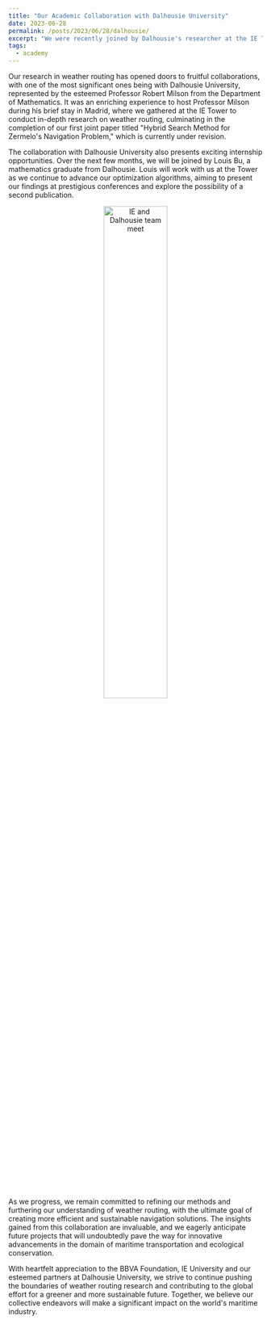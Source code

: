 ```yaml
---
title: "Our Academic Collaboration with Dalhousie University"
date: 2023-06-28
permalink: /posts/2023/06/28/dalhousie/
excerpt: "We were recently joined by Dalhousie's researcher at the IE Tower, where we discussed weather routing."
tags:
  - academy
---
```


Our research in weather routing has opened doors to fruitful collaborations, with one of the most significant ones being with Dalhousie University, represented by the esteemed Professor Robert Milson from the Department of Mathematics. It was an enriching experience to host Professor Milson during his brief stay in Madrid, where we gathered at the IE Tower to conduct in-depth research on weather routing, culminating in the completion of our first joint paper titled "Hybrid Search Method for Zermelo's Navigation Problem," which is currently under revision.

The collaboration with Dalhousie University also presents exciting internship opportunities. Over the next few months, we will be joined by Louis Bu, a mathematics graduate from Dalhousie. Louis will work with us at the Tower as we continue to advance our optimization algorithms, aiming to present our findings at prestigious conferences and explore the possibility of a second publication.

<p align="center"><img src="https://weather-routing-research.github.io/images/2023-06-22-visit.JPEG" alt="IE and Dalhousie team meet" width="50%"/></p>

As we progress, we remain committed to refining our methods and furthering our understanding of weather routing, with the ultimate goal of creating more efficient and sustainable navigation solutions. The insights gained from this collaboration are invaluable, and we eagerly anticipate future projects that will undoubtedly pave the way for innovative advancements in the domain of maritime transportation and ecological conservation.

With heartfelt appreciation to the BBVA Foundation, IE University and our esteemed partners at Dalhousie University, we strive to continue pushing the boundaries of weather routing research and contributing to the global effort for a greener and more sustainable future. Together, we believe our collective endeavors will make a significant impact on the world's maritime industry.